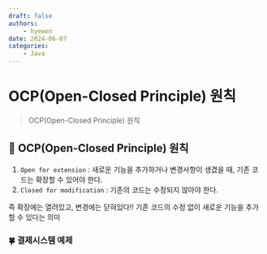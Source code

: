 ```yaml
---
draft: false
authors:
    - hyewon
date: 2024-06-07
categories:
    - Java
---
```


# OCP(Open-Closed Principle) 원칙

> OCP(Open-Closed Principle) 원칙

<!-- more -->

## 📌 OCP(Open-Closed Principle) 원칙

1. `Open for extension` : 새로운 기능을 추가하거나 변경사항이 생겼을 때, 기존 코드는 확장할 수 있어야 한다.
2. `Closed for modification` : 기존의 코드는 수정되지 않아야 한다.  
   
즉 확장에는 열려있고, 변경에는 닫혀있다!! 기존 코드의 수정 없이 새로운 기능을 추가할 수 있다는 의미


### 🍀 결제시스템 예제